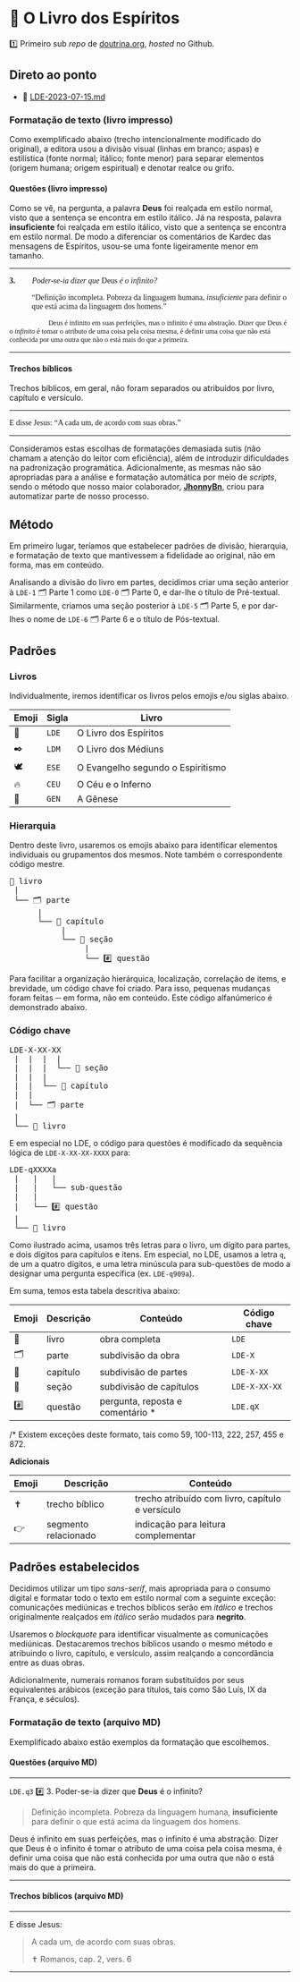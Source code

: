 # 👻 O Livro dos Espíritos

1️⃣ Primeiro sub *repo* de [doutrina.org](https://github.com/sergioSHKLR/doutrina.org), *hosted* no Github.

## Direto ao ponto                       

- 📔 [LDE-2023-07-15.md](./releases/LDE-2023-07-15.md)

### Formatação de texto (livro impresso)

Como exemplificado abaixo (trecho intencionalmente modificado do original), a editora usou a divisão visual (linhas em branco; aspas) e estilística (fonte normal; itálico; fonte menor) para separar elementos (origem humana; origem espiritual) e denotar realce ou grifo. 

#### Questões (livro impresso)

Como se vê, na pergunta, a palavra **Deus** foi realçada em estilo normal, visto que a sentença se encontra em estilo itálico. Já na resposta, palavra **insuficiente** foi realçada em estilo itálico, visto que a sentença se encontra em estilo normal. De modo a diferenciar os comentários de Kardec das mensagens de Espíritos, usou-se uma fonte ligeiramente menor em tamanho.

---

<span style="font-family: serif;">
<b>3.</b><span style="font-style: italic; margin-left: 30px;">Poder-se-ia dizer que <span style="font-style: normal">Deus</span> é o infinito?</span></span><br />

<p style="font-family: serif; margin-left: 40px;">“Definição incompleta. Pobreza da linguagem humana, <i>insuficiente</i> para definir o que está acima da linguagem dos homens.”</p>

<span style="font-family: serif; margin-left: 70px; font-size: 90%;">Deus é infinito em suas perfeições, mas o infinito é uma abstração. Dizer que Deus é o <i>infinito</i> é tomar o atributo de uma coisa pela coisa mesma, é definir uma coisa que não está conhecida por uma outra que não o está mais do que a primeira.</span>

---

#### Trechos bíblicos

Trechos bíblicos, em geral, não foram separados ou atribuídos por livro, capítulo e versículo.

---

<p style="font-family: serif; width: 100%;">E disse Jesus: “A cada um, de acordo com suas obras.”</p>

---

Consideramos estas escolhas de formatações demasiada sutis (não chamam a atenção do leitor com eficiência), além de introduzir dificuldades na padronização programática. Adicionalmente, as mesmas não são apropriadas para a análise e formatação automática por meio de *scripts*, sendo o método que nosso maior colaborador, **<a href="https://github.com/JhonnyBn">JhonnyBn</a>**, criou para automatizar parte de nosso processo.

## Método

Em primeiro lugar, teríamos que estabelecer padrões de divisão, hierarquia, e formatação de texto que mantivessem a fidelidade ao original, não em forma, mas em conteúdo.

Analisando a divisão do livro em partes, decidimos criar uma seção anterior à `LDE-1` 🗂️ Parte 1 como `LDE-0` 🗂️ Parte 0, e dar-lhe o título de Pré-textual. Similarmente, criamos uma seção posterior à `LDE-5` 🗂️ Parte 5, e por dar-lhes o nome de `LDE-6` 🗂️ Parte 6 e o título de Pós-textual.

## Padrões

### Livros

Individualmente, iremos identificar os livros pelos emojis e/ou siglas abaixo.

| **Emoji** | **Sigla** | **Livro** |
|---|---|---|
| 👻 | `LDE` | O Livro dos Espíritos |
| ✒️ | `LDM` | O Livro dos Médiuns |
| 🕊️ | `ESE` | O Evangelho segundo o Espiritismo |
| 🔥 | `CEU` | O Céu e o Inferno |
| 🌱 | `GEN` | A Gênese |

### Hierarquia

Dentro deste livro, usaremos os emojis abaixo para identificar elementos individuais ou grupamentos dos mesmos. Note também o correspondente código mestre.

<pre>
📔 livro
 |
 └── 🗂️ parte
      |
      └── 📑 capítulo
           |
           └── 📃 seção
                |     
                └── #️⃣ questão
</pre>

Para facilitar a organização hierárquica, localização, correlação de items, e brevidade, um código chave foi criado. Para isso, pequenas mudanças foram feitas ─ em forma, não em conteúdo. Este código alfanúmerico é demonstrado abaixo.

### Código chave

<pre>
LDE-X-XX-XX
 |  |  |  |
 |  |  |  └── 📃 seção
 |  |  | 
 |  |  └── 📑 capítulo
 |  |
 |  └── 🗂️ parte
 |
 └── 📔 livro
</pre>

E em especial no LDE, o código para questões é modificado da sequência lógica de `LDE-X-XX-XX-XXXX` para:

<pre>
LDE-qXXXXa
 |   |   |
 |   |   └── sub-questão
 |   |
 |   └── #️⃣ questão
 |
 └── 📔 livro
</pre>

Como ilustrado acima, usamos três letras para o livro, um dígito para partes, e dois dígitos para capítulos e itens. Em especial, no LDE, usamos a letra `q`, de um a quatro dígitos, e uma letra minúscula para sub-questões de modo a designar uma pergunta específica (ex. `LDE-q909a`).

Em suma, temos esta tabela descritiva abaixo:

| **Emoji** | **Descrição** | **Conteúdo** | **Código chave** |
|---|---|---|---|
| 📔 | livro | obra completa | `LDE` |
| 🗂️ | parte | subdivisão da obra | `LDE-X` |
| 📑 | capítulo | subdivisão de partes | `LDE-X-XX` |
| 📃 | seção | subdivisão de capítulos | `LDE-X-XX-XX` |
| #️⃣ | questão | pergunta, reposta e comentário * | `LDE.qX` |

/* Existem exceções deste formato, tais como 59, 100-113, 222, 257, 455 e 872.

**Adicionais**

| **Emoji** | **Descrição** | **Conteúdo** |
|---|---|---|
| ✝️ | trecho bíblico | trecho atribuído com livro, capítulo e versículo |
| 👉 | segmento relacionado | indicação para leitura complementar |

<!--
| 🗃️ | Índice Geral | coleção de 🏷️ _tags_ |
| 🏷️ | _tag_ | agrupa #️⃣ questões e/ou 📃 seções por assunto |
| ⚜️ | fim | término de um elemento | 
-->

## Padrões estabelecidos

Decidimos utilizar um tipo *sans-serif*, mais apropriada para o consumo digital e formatar todo o texto em estilo normal com a seguinte exceção: comunicações mediúnicas e trechos bíblicos serão em *itálico* e trechos originalmente realçados em _itálico_ serão mudados para **negrito**.

Usaremos o _blockquote_ para identificar visualmente as comunicações mediúnicas. Destacaremos trechos bíblicos usando o mesmo método e atribuindo o livro, capítulo, e versículo, assim realçando a concordância entre as duas obras.

Adicionalmente, numerais romanos foram substituídos por seus equivalentes arábicos (exceção para títulos, tais como São Luís, IX da França, e séculos).

### Formatação de texto (arquivo MD)

Exemplificado abaixo estão exemplos da formatação que escolhemos.

#### Questões (arquivo MD)

---

`LDE.q3` #️⃣ 3. Poder-se-ia dizer que **Deus** é o infinito?

>Definição incompleta. Pobreza da linguagem humana, **insuficiente** para definir o que está acima da linguagem dos homens.

Deus é infinito em suas perfeições, mas o infinito é uma abstração. Dizer que Deus é o infinito é tomar o atributo de uma coisa pela coisa mesma, é definir uma coisa que não está conhecida por uma outra que não o está mais do que a primeira. 

---

#### Trechos bíblicos (arquivo MD)

---

E disse Jesus:

>A cada um, de acordo com suas obras.
>
>✝️ Romanos, cap. 2, vers. 6

---
